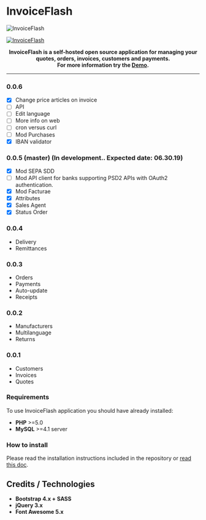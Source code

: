 # InvoiceFlash

![InvoiceFlash](https://www.invoiceflash.com/github/logo/png/screen.gif)

[![InvoiceFlash](https://badge.fury.io/gh/InvoiceFlash%2FInvoiceFlash.svg)](https://badge.fury.io/gh/InvoiceFlash%2FInvoiceFlash)

<p align="center" bgcolor="#429ae1"><b>InvoiceFlash is a self-hosted open source application for managing your quotes, orders, invoices, customers and payments.<br>
For more information try the <a href="https://demo.invoiceflash.com">Demo</a>.</b></p>

---
### 0.0.6
- [x] Change price articles on invoice
- [ ] API
- [ ] Edit language
- [ ] More info on web
- [ ] cron versus curl
- [ ] Mod Purchases
- [x] IBAN validator

### 0.0.5 (master) (In development.. Expected date: 06.30.19)
- [x] Mod SEPA SDD
- [ ] Mod API client for banks supporting PSD2 APIs with OAuth2 authentication.
- [x] Mod Facturae
- [x] Attributes
- [x] Sales Agent
- [x] Status Order

### 0.0.4 
- Delivery
- Remittances

### 0.0.3 
- Orders
- Payments
- Auto-update
- Receipts

### 0.0.2 
- Manufacturers
- Multilanguage
- Returns

### 0.0.1 
- Customers
- Invoices
- Quotes

### Requirements
To use InvoiceFlash application you should have already installed:

*   **PHP** >=5.0 
*   **MySQL** >=4.1 server 

### How to install
Please read the installation instructions included in the repository or <a href="https://docs.invoiceflash.com/index.php?route=blog/blog/view&blog_id=10" target="_blank">read this doc</a>.

## Credits / Technologies

*   **Bootstrap 4.x + SASS**
*   **jQuery 3.x**
*   **Font Awesome 5.x**


